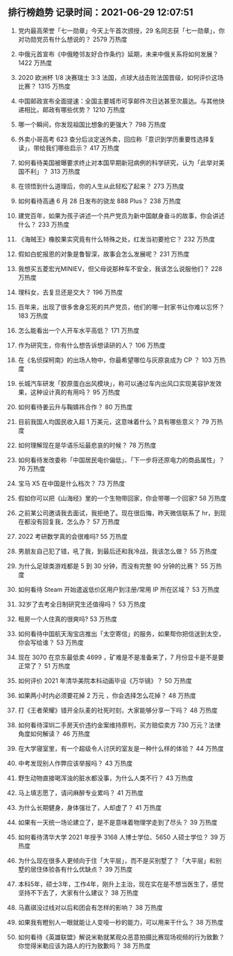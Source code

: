
## 排行榜趋势 记录时间：2021-06-29 12:07:51
  
  1. 党内最高荣誉「七一勋章」今天上午首次颁授，29 名同志获「七一勋章」，你对功勋党员有什么想说的？ 2579 万热度
    
  2. 中俄元首宣布《中俄睦邻友好合作条约》延期，未来中俄关系将如何发展？ 1422 万热度
    
  3. 2020 欧洲杯 1/8 决赛瑞士 3:3 法国，点球大战击败法国晋级，如何评价这场比赛？ 1315 万热度
    
  4. 中国邮政宣布全面提速：全国主要城市可享邮件次日达甚至次晨达。与其他快递相比，邮政有哪些优势？ 1210 万热度
    
  5. 哪一个瞬间，你发现祖国比想象的更强大？ 798 万热度
    
  6. 外卖小哥高考 623 查分后淡定送外卖，回应称「意识到学历重要性选择复读」，带给我们哪些启示？ 417 万热度
    
  7. 如何看待美国被曝要求终止对本国早期新冠病例的科学研究，认为「此举对美国不利」？ 313 万热度
    
  8. 在领悟到什么道理后，你的人生从此轻松了起来？ 273 万热度
    
  9. 如何看待高通 6 月 28 日发布的骁龙 888 Plus？ 238 万热度
    
  10. 建党百年，如果为孩子讲述一个共产党员为新中国献身奋斗的故事，你会讲述什么？ 233 万热度
    
  11. 《海贼王》橡胶果实究竟有什么特殊之处，红发当初要抢它？ 232 万热度
    
  12. 假如白蛇报恩的对象是鲁智深，故事会怎么发展呢？ 231 万热度
    
  13. 我想买五菱宏光MINIEV，但父母说那种车不安全，我该怎么说服他们？ 228 万热度
    
  14. 理科女，去复旦还是交大？ 196 万热度
    
  15. 百年来，出现了很多舍身忘死的共产党员，他们的哪一封家书让你难以忘怀？ 183 万热度
    
  16. 怎么能看出一个人开车水平高低？ 171 万热度
    
  17. 作为研究生，你有什么想告诉想读研的人？ 106 万热度
    
  18. 在《名侦探柯南》的出场人物中，你最希望哪位与灰原哀成为 CP ？ 103 万热度
    
  19. 长城汽车研发「胶原蛋白出风模块」，称可以通过车内出风口实现美容护发效果，这种设计真的有用吗？ 95 万热度
    
  20. 如何看待姜云升与鞠婧祎合作？ 80 万热度
    
  21. 目前我国人均国民收入超 1 万美元，这意味着什么？具有哪些意义？ 79 万热度
    
  22. 如何理解现在是华语乐坛最悲哀的时候？ 78 万热度
    
  23. 如何看待发改委称「中国居民电价偏低」、「下一步将还原电力的商品属性」？ 76 万热度
    
  24. 宝马 X5 在中国是什么档次？ 73 万热度
    
  25. 假如你可以把《山海经》里的一个生物带回家，你会带哪一个回家? 58 万热度
    
  26. 之前某公司邀请我去面试，我拒绝了。现在很后悔，昨天微信联系了 hr，到现在都没有回复我，怎么办？ 57 万热度
    
  27. 2022 考研数学真的会很难吗? 55 万热度
    
  28. 男朋友自己犯了错，吼了我，到最后还和我冷战，我该怎么做？ 55 万热度
    
  29. 为什么足球类游戏都是 5 到 30 分钟，而没有完整 90 分钟的比赛？ 55 万热度
    
  30. 如何看待 Steam 开始遣返低价区用户到注册/常用 IP 所在区域？ 53 万热度
    
  31. 32岁了去考全日制研究生还值得吗？ 53 万热度
    
  32. 租房一个人住真的很爽吗? 53 万热度
    
  33. 如何看待中国航天淘宝店推出「太空寄信」的服务，如果帮你把信送到太空，你会写给谁？ 53 万热度
    
  34. 现在 3070 在京东最低卖 4699 ，矿难是不是准备来了，7 月份显卡是不是要正常了？ 51 万热度
    
  35. 如何评价 2021 年清华美院本科动画毕设《万华镜》？ 50 万热度
    
  36. 如果两小时内必须要花掉 2 万元 ，你会选择怎么花掉？ 48 万热度
    
  37. 打《王者荣耀》错开全队麦的社死时刻，大家能够分享一下吗？ 48 万热度
    
  38. 如何看待深圳二手房天价违约金案维持原判，买方赔偿卖方 730 万元？法律角度如何解读？ 46 万热度
    
  39. 在大学寝室里，有一个超级令人讨厌的室友是一种什么样的体验？ 44 万热度
    
  40. 中考发现别人作弊应该举报吗？ 43 万热度
    
  41. 野生动物直接喝浑浊的脏水都没事，为什么人类不行？ 43 万热度
    
  42. 马上填志愿了，请问麻醉专业累吗？ 41 万热度
    
  43. 为什么长期健身，身体强壮了，人却虚了？ 41 万热度
    
  44. 如果有一天统一场论建立了，是不是意味着物理学走到了尽头？ 39 万热度
    
  45. 如何看待清华大学 2021 年授予 3168 人博士学位、5650 人硕士学位？ 39 万热度
    
  46. 为什么现在很多人更倾向于住「大平层」，而不是买别墅了？「大平层」和别墅的居住体验各有什么优缺点？ 39 万热度
    
  47. 本科5年，硕士3年，工作4年，刚升上主治，现在实在是不想当医生了，感觉坚持不下去了，大家有什么建议？ 38 万热度
    
  48. 马嘉祺没过线对以后和团会有怎样的影响？ 38 万热度
    
  49. 如果我有瞪别人一眼就能让人变哑一秒的能力，可以用来干什么？ 38 万热度
    
  50. 如何看待《英雄联盟》解说米勒就某观众恶意拍摄比赛现场视频的行为致歉？你觉得米勒应该为路人的行为致歉吗？ 38 万热度
    